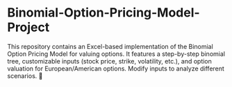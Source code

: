 # Binomial-Option-Pricing-Model-Project
This repository contains an Excel-based implementation of the Binomial Option Pricing Model for valuing options. It features a step-by-step binomial tree, customizable inputs (stock price, strike, volatility, etc.), and option valuation for European/American options. Modify inputs to analyze different scenarios. 🚀
